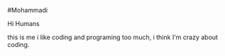 #Mohammadi

Hi Humans

this is me i like coding and programing too much, i think I'm crazy about coding.
